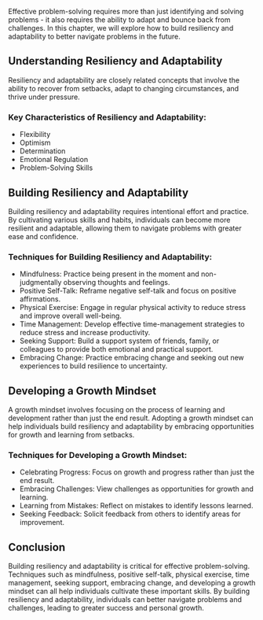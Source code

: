 
Effective problem-solving requires more than just identifying and solving problems - it also requires the ability to adapt and bounce back from challenges. In this chapter, we will explore how to build resiliency and adaptability to better navigate problems in the future.

Understanding Resiliency and Adaptability
-----------------------------------------

Resiliency and adaptability are closely related concepts that involve the ability to recover from setbacks, adapt to changing circumstances, and thrive under pressure.

### Key Characteristics of Resiliency and Adaptability:

* Flexibility
* Optimism
* Determination
* Emotional Regulation
* Problem-Solving Skills

Building Resiliency and Adaptability
------------------------------------

Building resiliency and adaptability requires intentional effort and practice. By cultivating various skills and habits, individuals can become more resilient and adaptable, allowing them to navigate problems with greater ease and confidence.

### Techniques for Building Resiliency and Adaptability:

* Mindfulness: Practice being present in the moment and non-judgmentally observing thoughts and feelings.
* Positive Self-Talk: Reframe negative self-talk and focus on positive affirmations.
* Physical Exercise: Engage in regular physical activity to reduce stress and improve overall well-being.
* Time Management: Develop effective time-management strategies to reduce stress and increase productivity.
* Seeking Support: Build a support system of friends, family, or colleagues to provide both emotional and practical support.
* Embracing Change: Practice embracing change and seeking out new experiences to build resilience to uncertainty.

Developing a Growth Mindset
---------------------------

A growth mindset involves focusing on the process of learning and development rather than just the end result. Adopting a growth mindset can help individuals build resiliency and adaptability by embracing opportunities for growth and learning from setbacks.

### Techniques for Developing a Growth Mindset:

* Celebrating Progress: Focus on growth and progress rather than just the end result.
* Embracing Challenges: View challenges as opportunities for growth and learning.
* Learning from Mistakes: Reflect on mistakes to identify lessons learned.
* Seeking Feedback: Solicit feedback from others to identify areas for improvement.

Conclusion
----------

Building resiliency and adaptability is critical for effective problem-solving. Techniques such as mindfulness, positive self-talk, physical exercise, time management, seeking support, embracing change, and developing a growth mindset can all help individuals cultivate these important skills. By building resiliency and adaptability, individuals can better navigate problems and challenges, leading to greater success and personal growth.
